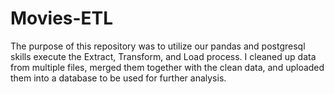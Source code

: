 # Movies-ETL

The purpose of this repository was to utilize our pandas and postgresql skills execute the Extract, Transform, and Load process. I cleaned up data from multiple files, merged them together with the clean data, and uploaded them into a database to be used for further analysis. 
